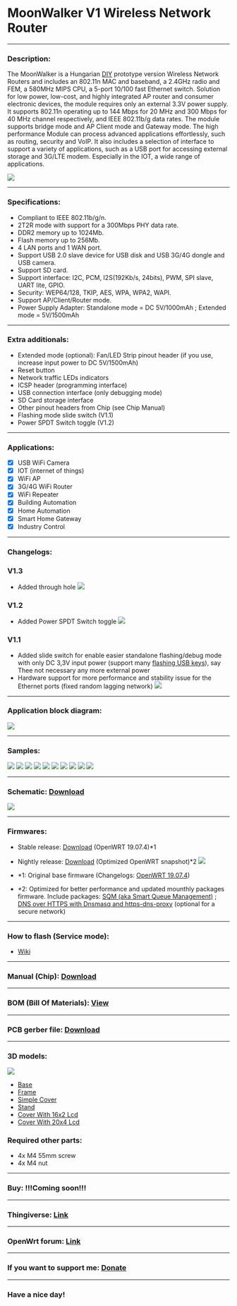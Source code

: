 # MoonWalker V1 Wireless Network Router

---

### Description:

The MoonWalker is a Hungarian [DIY](https://en.wikipedia.org/wiki/Do_it_yourself "Wikipedia") prototype version Wireless Network Routers and includes an 802.11n MAC and baseband, a 2.4GHz radio and FEM, a 580MHz MIPS CPU, a 5-port 10/100 fast Ethernet switch. Solution for low power, low-cost, and highly integrated AP router and consumer electronic devices, the module requires only an external 3.3V power supply. It supports 802.11n operating up to 144 Mbps for 20 MHz and 300 Mbps for 40 MHz channel respectively, and IEEE 802.11b/g data rates. The module supports bridge mode and AP Client mode and Gateway mode. The high performance Module can process advanced applications effortlessly, such as routing, security and VoIP. It also includes a selection of interface to support a variety of applications, such as a USB port for accessing external storage and 3G/LTE modem. Especially in the IOT, a wide range of applications.

![](/img/logo.jpg)

---

### Specifications:

- Compliant to IEEE 802.11b/g/n.
- 2T2R mode with support for a 300Mbps PHY
data rate.
- DDR2 memory up to 1024Mb.
- Flash memory up to 256Mb.
- 4 LAN ports and 1 WAN port.
- Support USB 2.0 slave device for USB disk
and USB 3G/4G dongle and USB camera.
- Support SD card.
- Support interface: I2C, PCM,
I2S(192Kb/s, 24bits), PWM, SPI slave, UART lite,
GPIO.
- Security: WEP64/128, TKIP, AES, WPA,
WPA2, WAPI.
- Support AP/Client/Router mode.
- Power Supply Adapter: Standalone mode = DC 5V/1000mAh ; Extended mode = 5V/1500mAh

---

### Extra additionals:

- Extended mode (optional): Fan/LED Strip pinout header (if you use, increase input power to DC 5V/1500mAh)
- Reset button
- Network traffic LEDs indicators
- ICSP header (programming interface)
- USB connection interface (only debugging mode)
- SD Card storage interface
- Other pinout headers from Chip (see Chip Manual)
- Flashing mode slide switch (V1.1)
- Power SPDT Switch toggle (V1.2)

---

### Applications:

- [x] USB WiFi Camera
- [x] IOT (internet of things)
- [x] WiFi AP
- [x] 3G/4G WiFi Router
- [x] WiFi Repeater
- [x] Building Automation
- [x] Home Automation
- [x] Smart Home Gateway
- [x] Industry Control

---

### Changelogs:

### V1.3

- Added through hole
![](/img/16.jpg)

### V1.2

- Added Power SPDT Switch toggle
![](/img/15.jpg)

### V1.1

- Added slide switch for enable easier standalone flashing/debug mode with only DC 3,3V input power (support many [flashing USB keys](https://www.aliexpress.com/wholesale?catId=0&initiative_id=SB_20200810135246&SearchText=ftdi+usb "Aliexpress")), say Thee not necessary  any more external power
- Hardware support for more performance and stability issue for the Ethernet ports (fixed random lagging network)
![](/img/14.jpg)

---

### Application block diagram:

![](/img/8.jpg)

---

### Samples:

![](/img/1.jpg)
![](/img/2.jpg)
![](/img/3.jpg)
![](/img/4.jpg)
![](/img/5.jpg)
![](/img/6.jpg)
![](/img/7.jpg)
![](/img/10.jpg)
![](/img/11.jpg)
![](/img/12.jpg)

---

### Schematic: [Download](https://github.com/drcyberg/MoonWalker_V1/blob/master/doc/moonwalker.pdf "Download")

![](/img/9.jpg)

---

### Firmwares:

- Stable release: [Download](https://github.com/drcyberg/MoonWalker_V1/blob/master/firmwares/openwrt-19.07.4-ramips-mt76x8-moonwalker-squashfs-sysupgrade.bin "Download") (OpenWRT 19.07.4)*1
- Nightly release: [Download](https://github.com/drcyberg/MoonWalker_V1/blob/master/firmwares/openwrt-ramips-mt76x8-moonwalker-squashfs-sysupgrade.bin "Download") (Optimized OpenWRT snapshot)*2
![](/img/13.jpg)

- *1: Original base firmware (Changelogs: [OpenWRT 19.07.4](https://openwrt.org/releases/19.07/changelog-19.07.4 "OpenWRT 19.07.4"))
- *2: Optimized for better performance and updated mounthly packages firmware. Include packages: [SQM (aka Smart Queue Management)](https://openwrt.org/docs/guide-user/network/traffic-shaping/sqm "SQM aka Smart Queue Management") ; [DNS over HTTPS with Dnsmasq and https-dns-proxy](https://openwrt.org/docs/guide-user/services/dns/doh_dnsmasq_https-dns-proxy "DNS over HTTPS with Dnsmasq and https-dns-proxy") (optional for a secure network)

---

### How to flash (Service mode):

- [Wiki](https://github.com/drcyberg/MoonWalker_V1/wiki/How-to-flash "How to flash")

---

### Manual (Chip): [Download](https://github.com/drcyberg/MoonWalker_V1/blob/master/doc/SkyLab_SKW92A_V1.04_datasheet.pdf "Manual")

---

### BOM (Bill Of Materials): [View](https://htmlpreview.github.io/?https://github.com/drcyberg/MoonWalker_V1/blob/master/bom/mwbom.html "View")

---

### PCB gerber file: [Download](https://github.com/drcyberg/MoonWalker_V1/blob/master/manufacturing/mw_v1_3.zip "Download")

---

### 3D models:

![](/img/MoonWalker.jpg)

- [Base](/stl/moonwalker_base.stl "Base")
- [Frame](/stl/moonwalker_frame.stl "Frame")
- [Simple Cover](/stl/moonwalker_top_cover.stl "Simple cover")
- [Stand](/stl/moonwalker_stand.stl "Stand")
- [Cover With 16x2 Lcd](/stl/moonwalker_top_wo_fan_16x2.stl "Cover With 16x2 Lcd")
- [Cover With 20x4 Lcd](/stl/moonwalker_top_wo_fan_20x4.stl "Cover With 20x4 Lcd")

### Required other parts:

- 4x M4 55mm screw
- 4x M4 nut

---

### Buy: !!!Coming soon!!!

---

### Thingiverse: [Link](https://www.thingiverse.com/thing:4262740 "Link")

---

### OpenWrt forum: [Link](https://forum.openwrt.org/t/prototype-lulo-pro-v1-wireless-network-router/60118 "Link")

---

### If you want to support me: [Donate](https://www.paypal.me/Kunee82 "Donate")

---

### Have a nice day!
